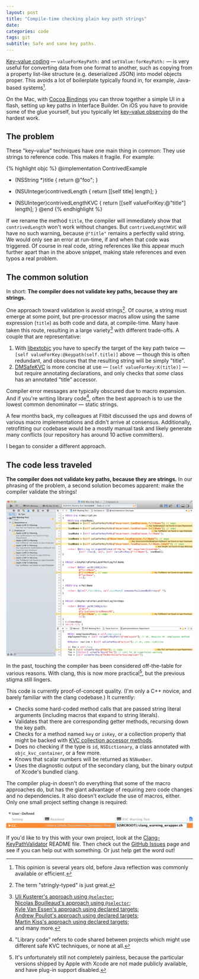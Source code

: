 ```yaml
---
layout: post
title: "Compile-time checking plain key path strings"
date: 
categories: code
tags: git
subtitle: Safe and sane key paths.
---
```


[Key–value coding][kvc] — `valueForKeyPath:` and `setValue:forKeyPath:` — is very useful for converting data from one format to another, such as copying from a property list-like structure (e.g. deserialized JSON) into model objects proper.
This avoids a lot of boilerplate typically found in, for example, Java-based systems[^java-boilerplate].

On the Mac, with [Cocoa Bindings][bindings] you can throw together a simple UI in a flash, setting up key paths in Interface Builder.
On iOS you have to provide some of the glue yourself, but you typically let [key–value observing][kvo] do the hardest work.


## The problem

These "key–value" techniques have one main thing in common:
They use strings to reference code.
This makes it fragile. For example:

{% highlight objc %}
@implementation ContrivedExample
- (NSString *)title
{ return @"foo"; }

- (NSUInteger)contrivedLength
{ return [[self title] length]; }

- (NSUInteger)contrivedLengthKVC
{ return [[self valueForKey:@"title"] length]; }
@end
{% endhighlight %}

If we rename the method `title`, the compiler will immediately show that `contrivedLength` won't work without changes.
But `contrivedLengthKVC` will have no such warning, because `@"title"` remains a perfectly valid string.
We would only see an error at run-time, if and when that code was triggered.
Of course in real code, string references like this appear much further apart than in the above snippet, making stale references and even typos a real problem.


## The common solution

In short:
**The compiler does not validate key paths, because they are strings.**

One approach toward validation is avoid strings[^stringly-typed]. Of course, a string must emerge at some point, but pre-processor macros allow using the same expression (`title`) as both code and data, at compile-time.
Many have taken this route, resulting in a large variety[^safe-kvc-links] with different trade-offs. A couple that are representative:

1. With [libextobjc][libextobjc-kvc] you have to specify the target of the key path twice — `[self valueForKey:@keypath(self.title)]` above — though this is often redundant, and obscures that the resulting string will be simply "title".
2. [DMSafeKVC][dmsafekvc] is more concise at use — `[self valueForKey:K(title)]` — but require annotating declarations, and only checks that *some* class has an annotated “title” accessor.

[^safe-kvc-links]: [Uli Kusterer's approach using `@selector`](http://orangejuiceliberationfront.com/safe-key-value-coding/);<br>[Nicolas Bouilleaud's approach using `@selector`](https://gist.github.com/n-b/2394297);<br>[Kyle Van Essen's approach using declared targets](https://gist.github.com/kyleve/8213806);<br>[Andrew Pouliot's approach using declared targets](https://gist.github.com/darknoon/4482025);<br>[Martin Kiss's approach using declared targets](https://github.com/iMartinKiss/Valid-KeyPath);<br>and many more.

Compiler error messages are typically obscured due to macro expansion. And if you're writing library code[^library-code], often the best approach is to use the lowest common denominator — static strings.

[^library-code]: "Library code" refers to code shared between projects which might use different safe KVC techniques, or none at all.

A few months back, my colleagues at Fitbit discussed the ups and downs of various macro implementations and didn't arrive at consensus.
Additionally, retrofitting our codebase would be a mostly manual task and likely generate many conflicts (our repository has around 10 active committers).

I began to consider a different approach.


## The code less traveled

**The compiler does not validate key paths, because they are strings.**
In our phrasing of the problem, a second solution becomes apparent: make the compiler validate the strings!

<a href="/assets/2014-05-17-safe-and-sane-key-paths/warnings.png"><img alt="Key path warnings in Xcode" src="/assets/2014-05-17-safe-and-sane-key-paths/warnings.png" width="640"></a>

In the past, touching the compiler has been considered off-the-table for various reasons. With clang, this is now more practical[^practicality], but the previous stigma still lingers.

This code is currently proof-of-concept quality.
(I'm only a C++ novice, and barely familiar with the clang codebase.)
It currently:

- Checks some hard-coded method calls that are passed string literal arguments (including macros that expand to string literals).
- Validates that there are corresponding getter methods, recursing down the key path.
- Checks for a method named `key` or `isKey`, or a collection property that might be backed with [KVC collection accessor methods][kvc-collection].
- Does no checking if the type is `id`, `NSDictionary`, a class annotated with `objc_kvc_container`, or a few more.
- Knows that scalar numbers will be returned as `NSNumber`.
- Uses the diagnostic output of the secondary clang, but the binary output of Xcode's bundled clang.

The compiler plug-in doesn't do everything that some of the macro approaches do, but has the giant advantage of requiring zero code changes and no dependencies.
It also doesn't exclude the use of macros, either.
Only one small project setting change is required:

<img alt="Key path warnings in Xcode" src="/assets/2014-05-17-safe-and-sane-key-paths/build-setting.png" width="642">

If you'd like to try this with your own project, look at the [Clang-KeyPathValidator](https://github.com/jmah/Clang-KeyPathValidator) README file.
Then check out the [GitHub Issues](https://github.com/jmah/Clang-KeyPathValidator/issues) page and see if you can help out with something.
Or just help get the word out!



[^java-boilerplate]: This opinion is several years old, before Java reflection was commonly available or efficient.
[^stringly-typed]: The term "stringly-typed" is just great.
[^practicality]: It's unfortunately still not completely painless, because the particular versions shipped by Apple with Xcode are not made publicly available, and have plug-in support disabled.

[kvc]: https://developer.apple.com/library/mac/documentation/cocoa/Conceptual/KeyValueCoding/Articles/KeyValueCoding.html
[bindings]: https://developer.apple.com/library/mac/documentation/Cocoa/Conceptual/CocoaBindings/CocoaBindings.html
[kvo]: https://developer.apple.com/library/mac/documentation/Cocoa/Conceptual/KeyValueObserving/KeyValueObserving.html
[libextobjc-kvc]: https://github.com/jspahrsummers/libextobjc/blob/master/extobjc/EXTKeyPathCoding.h
[dmsafekvc]: https://github.com/delicious-monster/DMSafeKVC
[kvc-collection]: https://developer.apple.com/library/ios/documentation/cocoa/conceptual/KeyValueCoding/Articles/AccessorConventions.html#//apple_ref/doc/uid/20002174-178830-BAJEDEFB

